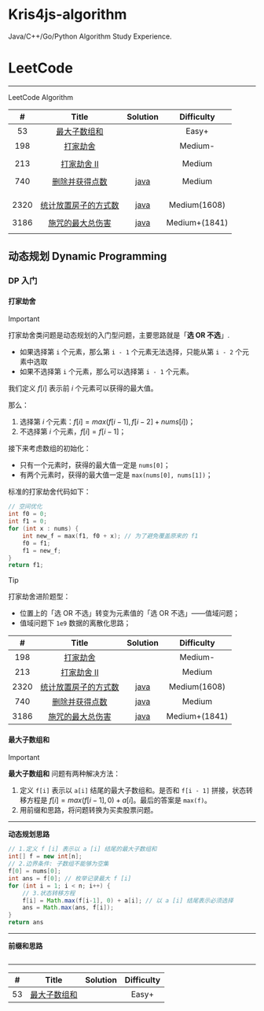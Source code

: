 # Kris4js-algorithm
Java/C++/Go/Python Algorithm Study Experience.



# LeetCode

---

LeetCode Algorithm



|  #   |                            Title                             |               Solution                |  Difficulty   |
| :--: | :----------------------------------------------------------: | :-----------------------------------: | :-----------: |
|  53  | [最大子数组和](https://leetcode.cn/problems/maximum-subarray/description/) |                                       |     Easy+     |
| 198  |    [打家劫舍](https://leetcode.cn/problems/house-robber/)    |                                       |    Medium-    |
|      |                                                              |                                       |               |
| 213  | [打家劫舍 II](https://leetcode.cn/problems/house-robber-ii/) |                                       |    Medium     |
|      |                                                              |                                       |               |
| 740  | [删除并获得点数](https://leetcode.cn/problems/delete-and-earn/) | [java](./LC/Solutions/java/740.java)  |    Medium     |
|      |                                                              |                                       |               |
|      |                                                              |                                       |               |
|      |                                                              |                                       |               |
| 2320 | [统计放置房子的方式数](https://leetcode.cn/problems/count-number-of-ways-to-place-houses/) | [java](./LC/Solutions/java/2320.java) | Medium(1608)  |
|      |                                                              |                                       |               |
| 3186 | [施咒的最大总伤害](https://leetcode.cn/problems/maximum-total-damage-with-spell-casting/) | [java](./LC/Solutions/java/3186.java) | Medium+(1841) |
|      |                                                              |                                       |               |





## 动态规划 Dynamic Programming

### DP 入门

#### 打家劫舍

> [!important]
>
> 打家劫舍类问题是动态规划的入门型问题，主要思路就是「**选 OR 不选**」.
>
> - 如果选择第 `i` 个元素，那么第 `i - 1` 个元素无法选择，只能从第 `i - 2` 个元素中选取
> - 如果不选择第 `i` 个元素，那么可以选择第 `i - 1` 个元素。



我们定义 $f[i]$ 表示前 $i$ 个元素可以获得的最大值。

那么：

1. 选择第 $i$ 个元素：$f[i] = max(f[i - 1], f[i - 2] + nums[i])$；
2. 不选择第 $i$ 个元素，$f[i] = f[i - 1]$；

接下来考虑数组的初始化：

- 只有一个元素时，获得的最大值一定是 `nums[0]`；
- 有两个元素时，获得的最大值一定是 `max(nums[0], nums[1])`；



标准的打家劫舍代码如下：

```cpp
// 空间优化
int f0 = 0;
int f1 = 0;
for (int x : nums) {
    int new_f = max(f1, f0 + x); // 为了避免覆盖原来的 f1
    f0 = f1;
    f1 = new_f;
}
return f1;
```



> [!tip]
>
> 打家劫舍进阶题型：
>
> - 位置上的「选 OR 不选」转变为元素值的「选 OR 不选」——值域问题；
> - 值域问题下 `1e9` 数据的离散化思路；





|  #   |                            Title                             |               Solution                |  Difficulty   |
| :--: | :----------------------------------------------------------: | :-----------------------------------: | :-----------: |
| 198  |    [打家劫舍](https://leetcode.cn/problems/house-robber/)    |                                       |    Medium-    |
| 213  | [打家劫舍 II](https://leetcode.cn/problems/house-robber-ii/) |                                       |    Medium     |
| 2320 | [统计放置房子的方式数](https://leetcode.cn/problems/count-number-of-ways-to-place-houses/) | [java](./LC/Solutions/java/2320.java) | Medium(1608)  |
| 740  | [删除并获得点数](https://leetcode.cn/problems/delete-and-earn/) | [java](./LC/Solutions/java/740.java)  |    Medium     |
| 3186 | [施咒的最大总伤害](https://leetcode.cn/problems/maximum-total-damage-with-spell-casting/) | [java](./LC/Solutions/java/3186.java) | Medium+(1841) |





#### 最大子数组和



> [!important]
>
> **最大子数组和** 问题有两种解决方法：
>
> 1. 定义 `f[i]` 表示以 `a[i]` 结尾的最大子数组和。是否和 `f[i - 1]` 拼接，状态转移方程是 $f[i] = max(f[i - 1],0) + a[i]$。最后的答案是 `max(f)`。
> 1. 用前缀和思路，将问题转换为买卖股票问题。



---

**动态规划思路**

```java
// 1.定义 f [i] 表示以 a [i] 结尾的最大子数组和
int[] f = new int[n];
// 2.边界条件: 子数组不能够为空集
f[0] = nums[0];
int ans = f[0]; // 枚举记录最大 f [i]
for (int i = 1; i < n; i++) {
    // 3.状态转移方程
    f[i] = Math.max(f[i-1], 0) + a[i]; // 以 a [i] 结尾表示必须选择
    ans = Math.max(ans, f[i]);
}
return ans
```

---

**前缀和思路**

```java
```

---



|  #   |                            Title                             | Solution | Difficulty |
| :--: | :----------------------------------------------------------: | :------: | :--------: |
|  53  | [最大子数组和](https://leetcode.cn/problems/maximum-subarray/description/) |          |   Easy+    |
